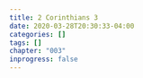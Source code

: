 ```yaml
---
title: 2 Corinthians 3
date: 2020-03-28T20:30:33-04:00
categories: []
tags: []
chapter: "003"
inprogress: false
---
```


